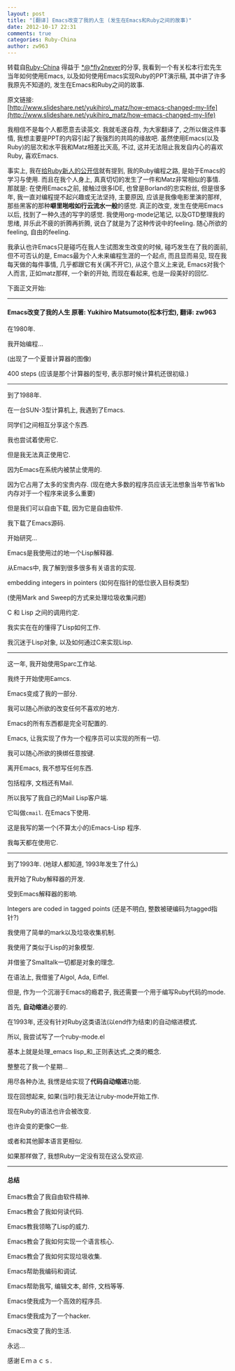 ```yaml
---
layout: post
title: "[翻译] Emacs改变了我的人生 (发生在Emacs和Ruby之间的故事)"
date: 2012-10-17 22:31
comments: true
categories: Ruby-China
author: zw963
---
```

转载自[Ruby-China](http://ruby-china.org/topics/2262)
得益于 [*@*fly2never](/fly2never "@fly2never")的分享,
我看到一个有关松本行宏先生当年如何使用Emacs,
以及如何使用Emacs实现Ruby的PPT演示稿, 其中讲了许多我原先不知道的,
发生在Emacs和Ruby之间的故事.

原文链接:\
[http://www.slideshare.net/yukihiro\_matz/how-emacs-changed-my-life](http://www.slideshare.net/yukihiro_matz/how-emacs-changed-my-life)

我相信不是每个人都愿意去读英文. 我就毛遂自荐, 为大家翻译了,
之所以做这件事情, 我想主要是PPT的内容引起了我强烈的共鸣的缘故吧.
虽然使用Emacs(以及Ruby)的层次和水平我和Matz相差比天高, 不过,
这并无法阻止我发自内心的喜欢Ruby, 喜欢Emacs.

事实上,
我在[给Ruby新人的公开信](http://ruby-china.org/topics/2003)就有提到,
我的Ruby编程之路, 是始于Emacs的学习与使用. 而且在我个人身上,
真真切切的发生了一件和Matz非常相似的事情. 那就是: 在使用Emacs之前,
接触过很多IDE, 也曾是Borland的忠实粉丝, 但是很多年,
我一直对编程提不起兴趣或无法坚持, 主要原因, 应该是我像电影里演的那样,
那些黑客的那种**噼里啪啦如行云流水一般**的感觉. 真正的改变,
发生在使用Emacs以后, 找到了一种久违的写字的感觉. 我使用org-mode记笔记,
以及GTD整理我的思绪, 并乐此不疲的折腾再折腾,
说白了就是为了这种传说中的feeling. 随心所欲的feeling, 自由的feeling.

我承认也许Emacs只是碰巧在我人生试图发生改变的时候, 碰巧发生在了我的面前,
但不可否认的是, Emacs最为个人未来编程生涯的一个起点, 而且显而易见,
现在我每天做的每件事情, 几乎都跟它有关(离不开它), 从这个意义上来说,
Emacs对我个人而言, 正如matz那样, 一个新的开始, 而现在看起来,
也是一段美好的回忆.

下面正文开始:

* * * * *

#### Emacs改变了我的人生 原著: Yukihiro Matsumoto(松本行宏), 翻译: zw963

在1980年.

我开始编程...

(出现了一个夏普计算器的图像)

400 steps (应该是那个计算器的型号, 表示那时候计算机还很初级.)

* * * * *

到了1988年.

在一台SUN-3型计算机上, 我遇到了Emacs.

同学们之间相互分享这个东西.

我也尝试着使用它.

但是我无法真正使用它.

因为Emacs在系统内被禁止使用的.

因为它占用了太多的宝贵内存.
(现在绝大多数的程序员应该无法想象当年节省1kb内存对于一个程序来说多么重要)

但是我们可以自由下载, 因为它是自由软件.

我下载了Emacs源码.

开始研究...

Emacs是我使用过的地一个Lisp解释器.

从Emacs中, 我了解到很多很多有关语言的实现.

embedding integers in pointers (如何在指针的低位嵌入目标类型)

(使用Mark and Sweep的方式来处理垃圾收集问题)

C 和 Lisp 之间的调用约定.

我实实在在的懂得了Lisp如何工作.

我沉迷于Lisp对象, 以及如何通过C来实现Lisp.

* * * * *

这一年, 我开始使用Sparc工作站.

我终于开始使用Eamcs.

Emacs变成了我的一部分.

我可以随心所欲的改变任何不喜欢的地方.

Emacs的所有东西都是完全可配置的.

Emacs, 让我实现了作为一个程序员可以实现的所有一切.

我可以随心所欲的换绑任意按键.

离开Emacs, 我不想写任何东西.

包括程序, 文档还有Mail.

所以我写了我自己的Mail Lisp客户端.

它叫做`cmail`. 在Emacs下使用.

这是我写的第一个(不算太小的)Emacs-Lisp 程序.

我每天都在使用它.

* * * * *

到了1993年. (地球人都知道, 1993年发生了什么)

我开始了Ruby解释器的开发.

受到Emacs解释器的影响.

Integers are coded in tagged points (还是不明白,
整数被硬编码为tagged指针?)

我使用了简单的mark以及垃圾收集机制.

我使用了类似于Lisp的对象模型.

并借鉴了Smalltalk一切都是对象的理念.

在语法上, 我借鉴了Algol, Ada, Eiffel.

但是, 作为一个沉溺于Emacs的瘾君子, 我还需要一个用于编写Ruby代码的mode.

首先, **自动缩进**必要的.

在1993年, 还没有针对Ruby这类语法(以end作为结束)的自动缩进模式.

所以, 我尝试写了一个ruby-mode.el

基本上就是处理\_emacs lisp\_和\_正则表达式\_之类的概念.

整整花了我一个星期...

用尽各种办法, 我愣是给实现了**代码自动缩进**功能.

现在回想起来, 如果(当时)我无法让ruby-mode开始工作.

现在Ruby的语法也许会被改变.

也许会变的更像C一些.

或者和其他脚本语言更相似.

如果那样做了, 我想Ruby一定没有现在这么受欢迎.

* * * * *

#### 总结

Emacs教会了我自由软件精神.

Emacs教会了我如何读代码.

Emacs教我领略了Lisp的威力.

Emacs教会了我如何实现一个语言核心.

Emacs教会了我如何实现垃圾收集.

Emacs帮助我编码和调试.

Emacs帮助我写, 编辑文本, 邮件, 文档等等.

Emacs使我成为一个高效的程序员.

Emacs使我成为了一个hacker.

Emacs改变了我的生活.

永远...

感谢Ｅｍａｃｓ.
